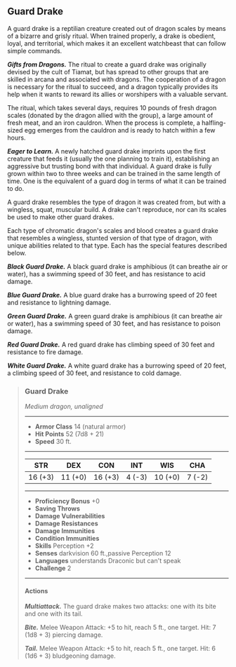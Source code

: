 ## Guard Drake
A guard drake is a reptilian creature created out of dragon scales by means of a bizarre and grisly ritual. When trained properly, a drake is obedient, loyal, and territorial, which makes it an excellent watchbeast that can follow simple commands.

***Gifts from Dragons.*** The ritual to create a guard drake was originally devised by the cult of Tiamat, but has spread to other groups that are skilled in arcana and associated with dragons. The cooperation of a dragon is necessary for the ritual to succeed, and a dragon typically provides its help when it wants to reward its allies or worshipers with a valuable servant.

The ritual, which takes several days, requires 10 pounds of fresh dragon scales (donated by the dragon allied with the group), a large amount of fresh meat, and an iron cauldron. When the process is complete, a halfling-sized egg emerges from the cauldron and is ready to hatch within a few hours.

***Eager to Learn.*** A newly hatched guard drake imprints upon the first creature that feeds it (usually the one planning to train it), establishing an aggressive but trusting bond with that individual. A guard drake is fully grown within two to three weeks and can be trained in the same length of time. One is the equivalent of a guard dog in terms of what it can be trained to do.

A guard drake resembles the type of dragon it was created from, but with a wingless, squat, muscular build. A drake can't reproduce, nor can its scales be used to make other guard drakes.

Each type of chromatic dragon's scales and blood creates a guard drake that resembles a wingless, stunted version of that type of dragon, with unique abilities related to that type. Each has the special features described below.

***Black Guard Drake.*** A black guard drake is amphibious (it can breathe air or water), has a swimming speed of 30 feet, and has resistance to acid damage.

***Blue Guard Drake.*** A blue guard drake has a burrowing speed of 20 feet and resistance to lightning damage.

***Green Guard Drake.*** A green guard drake is amphibious (it can breathe air or water), has a swimming speed of 30 feet, and has resistance to poison damage.

***Red Guard Drake.*** A red guard drake has climbing speed of 30 feet and resistance to fire damage.

***White Guard Drake.*** A white guard drake has a burrowing speed of 20 feet, a climbing speed of 30 feet, and resistance to cold damage.

>### Guard Drake
>*Medium dragon, unaligned*
>___
>- **Armor Class** 14 (natural armor)
>- **Hit Points** 52 (7d8 + 21)
>- **Speed** 30 ft.
>___
>|**STR**|**DEX**|**CON**|**INT**|**WIS**|**CHA**|
>|:---:|:---:|:---:|:---:|:---:|:---:|
>|16 (+3)|11 (+0)|16 (+3)|4 (-3)|10 (+0)|7 (-2)|
>
>___
>- **Proficiency Bonus** +0
>- **Saving Throws** 
>- **Damage Vulnerabilities** 
>- **Damage Resistances** 
>- **Damage Immunities** 
>- **Condition Immunities** 
>- **Skills** Perception +2
>- **Senses** darkvision 60 ft.,passive Perception 12
>- **Languages** understands Draconic but can't speak
>- **Challenge** 2
>___
>#### Actions
>***Multiattack.*** The guard drake makes two attacks: one with its bite and one with its tail.
>
>***Bite.*** Melee Weapon Attack: +5 to hit, reach 5 ft., one target. Hit: 7 (1d8 + 3) piercing damage.
>
>***Tail.*** Melee Weapon Attack: +5 to hit, reach 5 ft., one target. Hit: 6 (1d6 + 3) bludgeoning damage.
>
